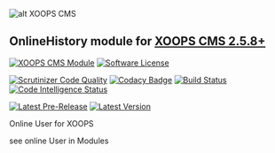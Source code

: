 ![alt XOOPS CMS](https://xoops.org/images/logoXoops4GithubRepository.png)
## OnlineHistory module for [XOOPS CMS 2.5.8+](https://xoops.org)
[![XOOPS CMS Module](https://img.shields.io/badge/XOOPS%20CMS-Module-blue.svg)](https://xoops.org)
[![Software License](https://img.shields.io/badge/license-GPL-brightgreen.svg?style=flat)](http://www.gnu.org/licenses/gpl-2.0.html)

[![Scrutinizer Code Quality](https://scrutinizer-ci.com/g/alfredsx/onlinehistory/badges/quality-score.png?b=master)](https://scrutinizer-ci.com/g/alfredsx/onlinehistory/?branch=master)
[![Codacy Badge](https://api.codacy.com/project/badge/Grade/0490a988fe454781a7ba57496ac63a54)](https://app.codacy.com/app/alfredsx/onlinehistory?utm_source=github.com&utm_medium=referral&utm_content=alfredsx/onlinehistory&utm_campaign=Badge_Grade_Settings)
[![Build Status](https://scrutinizer-ci.com/g/alfredsx/onlinehistory/badges/build.png?b=master)](https://scrutinizer-ci.com/g/alfredsx/onlinehistory/build-status/master)
[![Code Intelligence Status](https://scrutinizer-ci.com/g/alfredsx/onlinehistory/badges/code-intelligence.svg?b=master)](https://scrutinizer-ci.com/code-intelligence)

[![Latest Pre-Release](https://img.shields.io/github/tag/alfredsx/onlinehistory.svg?style=flat)](https://github.com/alfredsx/onlinehistory/tags)
[![Latest Version](https://img.shields.io/github/release/alfredsx/onlinehistory.svg?style=flat)](https://github.com/alfredsx/onlinehistory/releases)

Online User for XOOPS

see online User in Modules
